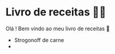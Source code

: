 # Livro de receitas :man_cook:

Olá ! Bem vindo ao meu livro de receitas :wave:

- Strogonoff de carne
- 

